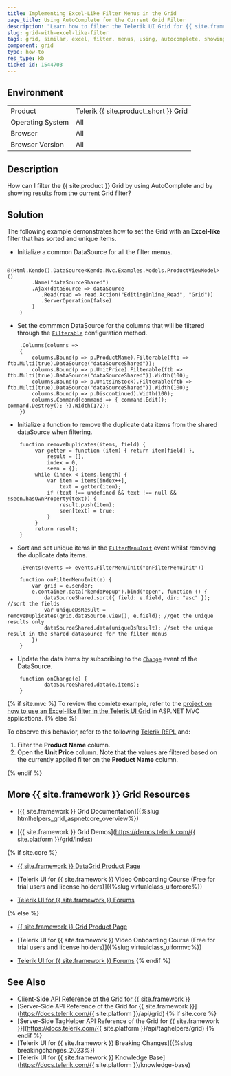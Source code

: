 ```yaml
---
title: Implementing Excel-Like Filter Menus in the Grid
page_title: Using AutoComplete for the Current Grid Filter
description: "Learn how to filter the Telerik UI Grid for {{ site.framework }} by using the AutoComplete component and by showing results from the current Grid filter."
slug: grid-with-excel-like-filter
tags: grid, similar, excel, filter, menus, using, autocomplete, showing, results, current, filtering
component: grid
type: how-to
res_type: kb
ticked-id: 1544703
---
```


## Environment

<table>
 <tr>
  <td>Product</td>
  <td>Telerik {{ site.product_short }} Grid</td>
 </tr>
 <tr>
  <td>Operating System</td>
  <td>All</td>
 </tr>
 <tr>
  <td>Browser</td>
  <td>All</td>
 </tr>
 <tr>
  <td>Browser Version</td>
  <td>All</td>
 </tr>
</table>

## Description

How can I filter the {{ site.product }} Grid by using AutoComplete and by showing results from the current Grid filter?

## Solution

The following example demonstrates how to set the Grid with an **Excel-like** filter that has sorted and unique items.

* Initialize a common DataSource for all the filter menus.

```
    @(Html.Kendo().DataSource<Kendo.Mvc.Examples.Models.ProductViewModel>()
        .Name("dataSourceShared")
        .Ajax(dataSource => dataSource
           .Read(read => read.Action("EditingInline_Read", "Grid"))
           .ServerOperation(false)
        )
    )
```
* Set the commmon DataSource for the columns that will be filtered through the [`Filterable`](https://docs.telerik.com/aspnet-core/api/kendo.mvc.ui.fluent/gridboundcolumnfilterablebuilder#kendomvcuifluentgridboundcolumnfilterablebuilder) configuration method.

```Razor
    .Columns(columns =>
    {
        columns.Bound(p => p.ProductName).Filterable(ftb => ftb.Multi(true).DataSource("dataSourceShared"));
        columns.Bound(p => p.UnitPrice).Filterable(ftb => ftb.Multi(true).DataSource("dataSourceShared")).Width(100);
        columns.Bound(p => p.UnitsInStock).Filterable(ftb => ftb.Multi(true).DataSource("dataSourceShared")).Width(100);
        columns.Bound(p => p.Discontinued).Width(100);
        columns.Command(command => { command.Edit(); command.Destroy(); }).Width(172);
    })
```
* Initialize a function to remove the duplicate data items from the shared dataSource when filtering.

```JS
    function removeDuplicates(items, field) {
         var getter = function (item) { return item[field] },
             result = [],
             index = 0,
             seen = {};
         while (index < items.length) {
             var item = items[index++],
                 text = getter(item);
             if (text !== undefined && text !== null && !seen.hasOwnProperty(text)) {
                 result.push(item);
                 seen[text] = true;
             }
         }
         return result;
    }
```
* Sort and set unique items in the [`FilterMenuInit`](https://docs.telerik.com/aspnet-core/api/kendo.mvc.ui.fluent/grideventbuilder#filtermenuinitsystemstring) event whilst removing the duplicate data items.

```Razor
    .Events(events => events.FilterMenuInit("onFilterMenuInit"))
    
    function onFilterMenuInit(e) {
        var grid = e.sender;
        e.container.data("kendoPopup").bind("open", function () {
            dataSourceShared.sort({ field: e.field, dir: "asc" }); //sort the fields
            var uniqueDsResult = removeDuplicates(grid.dataSource.view(), e.field); //get the unique results only
            dataSourceShared.data(uniqueDsResult); //set the unique result in the shared dataSource for the filter menus
        })
    }
```
* Update the data items by subscribing to the [`Change`](https://docs.telerik.com/aspnet-core/api/kendo.mvc.ui.fluent/datasourceeventbuilder#changesystemstring) event of the DataSource.
```JS
    function onChange(e) {
            dataSourceShared.data(e.items);
    }
```

{% if site.mvc %}
To review the comlete example, refer to the [project on how to use an Excel-like filter in the Telerik UI Grid](https://github.com/telerik/ui-for-aspnet-mvc-examples/tree/master/Telerik.Examples.Mvc/Telerik.Examples.Mvc/Areas/GridFilterExcelLike) in ASP.NET MVC applications.
{% else %}

To observe this behavior, refer to the following [Telerik REPL](https://netcorerepl.telerik.com/wvPmkPvy30Ei9kbn39) and:

1. Filter the **Product Name** column.
2. Open the **Unit Price** column. Note that the values are filtered based on the currently applied filter on the **Product Name** column.

{% endif %}

## More {{ site.framework }} Grid Resources

* [{{ site.framework }} Grid Documentation]({%slug htmlhelpers_grid_aspnetcore_overview%})

* [{{ site.framework }} Grid Demos](https://demos.telerik.com/{{ site.platform }}/grid/index)

{% if site.core %}
* [{{ site.framework }} DataGrid Product Page](https://www.telerik.com/aspnet-core-ui/grid)

* [Telerik UI for {{ site.framework }} Video Onboarding Course (Free for trial users and license holders)]({%slug virtualclass_uiforcore%})

* [Telerik UI for {{ site.framework }} Forums](https://www.telerik.com/forums/aspnet-core-ui)

{% else %}
* [{{ site.framework }} Grid Product Page](https://www.telerik.com/aspnet-mvc/grid)

* [Telerik UI for {{ site.framework }} Video Onboarding Course (Free for trial users and license holders)]({%slug virtualclass_uiformvc%})

* [Telerik UI for {{ site.framework }} Forums](https://www.telerik.com/forums/aspnet-mvc)
{% endif %}

## See Also

* [Client-Side API Reference of the Grid for {{ site.framework }}](https://docs.telerik.com/kendo-ui/api/javascript/ui/grid)
* [Server-Side API Reference of the Grid for {{ site.framework }}](https://docs.telerik.com/{{ site.platform }}/api/grid)
{% if site.core %}
* [Server-Side TagHelper API Reference of the Grid for {{ site.framework }}](https://docs.telerik.com/{{ site.platform }}/api/taghelpers/grid)
{% endif %}
* [Telerik UI for {{ site.framework }} Breaking Changes]({%slug breakingchanges_2023%})
* [Telerik UI for {{ site.framework }} Knowledge Base](https://docs.telerik.com/{{ site.platform }}/knowledge-base)
